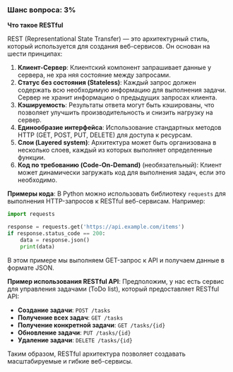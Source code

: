 ### Шанс вопроса: 3%

**Что такое RESTful**

REST (Representational State Transfer) — это архитектурный стиль, который используется для создания веб-сервисов. Он основан на шести принципах:

1. **Клиент-Сервер**: Клиентский компонент запрашивает данные у сервера, не хра няя состояние между запросами.
2. **Статус без состояния (Stateless)**: Каждый запрос должен содержать всю необходимую информацию для выполнения задачи. Сервер не хранит информацию о предыдущих запросах клиента.
3. **Кэшируемость**: Результаты ответа могут быть кэшированы, что позволяет улучшить производительность и снизить нагрузку на сервер.
4. **Единообразие интерфейса**: Использование стандартных методов HTTP (GET, POST, PUT, DELETE) для доступа к ресурсам.
5. **Слои (Layered system)**: Архитектура может быть организована в несколько слоев, каждый из которых выполняет определенные функции.
6. **Код по требованию (Code-On-Demand)** (необязательный): Клиент может динамически загружать код для выполнения задач, если это необходимо.

**Примеры кода**: В Python можно использовать библиотеку `requests` для выполнения HTTP-запросов к RESTful веб-сервисам. Например:
```python
import requests

response = requests.get('https://api.example.com/items')
if response.status_code == 200:
    data = response.json()
    print(data)
```
В этом примере мы выполняем GET-запрос к API и получаем данные в формате JSON.

**Пример использования RESTful API**: Предположим, у нас есть сервис для управления задачами (ToDo list), который предоставляет RESTful API:
- **Создание задачи**: `POST /tasks`
- **Получение всех задач**: `GET /tasks`
- **Получение конкретной задачи**: `GET /tasks/{id}`
- **Обновление задачи**: `PUT /tasks/{id}`
- **Удаление задачи**: `DELETE /tasks/{id}`

Таким образом, RESTful архитектура позволяет создавать масштабируемые и гибкие веб-сервисы.